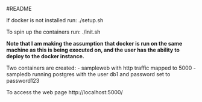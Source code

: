 #README

If docker is not installed run:
	./setup.sh

To spin up the containers run:
	./init.sh

**Note that I am making the assumption that docker is run on the same machine as this is being executed on, and the user has the ability to deploy to the docker instance.**

Two containers are created:
	- sampleweb with http traffic mapped to 5000
	- sampledb running postgres with the  user db1 and password set to password123

To access the web page
	http://localhost:5000/

